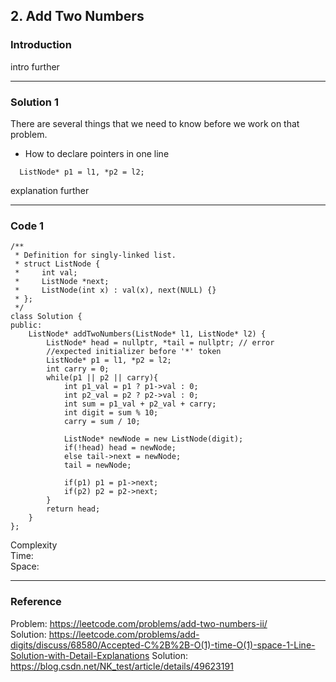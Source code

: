 ## 2. Add Two Numbers

### Introduction

intro further

------
### Solution 1

There are several things that we need to know before we work on that problem.
* How to declare pointers in one line
```
  ListNode* p1 = l1, *p2 = l2;
```

  explanation further
  
------
### Code 1

```
/**
 * Definition for singly-linked list.
 * struct ListNode {
 *     int val;
 *     ListNode *next;
 *     ListNode(int x) : val(x), next(NULL) {}
 * };
 */
class Solution {
public:
    ListNode* addTwoNumbers(ListNode* l1, ListNode* l2) {
        ListNode* head = nullptr, *tail = nullptr; // error
        //expected initializer before '*' token
        ListNode* p1 = l1, *p2 = l2;
        int carry = 0;
        while(p1 || p2 || carry){
            int p1_val = p1 ? p1->val : 0;
            int p2_val = p2 ? p2->val : 0;
            int sum = p1_val + p2_val + carry;
            int digit = sum % 10;
            carry = sum / 10;
            
            ListNode* newNode = new ListNode(digit);
            if(!head) head = newNode;
            else tail->next = newNode;
            tail = newNode;
            
            if(p1) p1 = p1->next;
            if(p2) p2 = p2->next;
        }
        return head;
    }
};

```
Complexity  
Time:  
Space:

------
### Reference
Problem: https://leetcode.com/problems/add-two-numbers-ii/  
Solution: https://leetcode.com/problems/add-digits/discuss/68580/Accepted-C%2B%2B-O(1)-time-O(1)-space-1-Line-Solution-with-Detail-Explanations 
Solution: https://blog.csdn.net/NK_test/article/details/49623191
